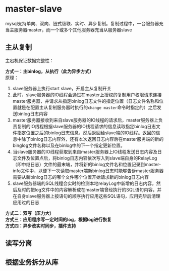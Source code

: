 # master-slave

mysql支持单向、双向、链式级联、实时、异步复制。复制过程中，一台服务器充当主服务器master，而一个或多个其他服务器充当从服务器slave

主从复制
-------
主宕机保证数据完整性：<br>

**方式一：主binlog，从执行（此为异步方式）**<br>
原理：
  1. slave服务器上执行start slave，开启主从复制开关
  2. 此时，slave服务器的IO线程会通过在master上授权的复制用户权限请求连接master服务器，并请求从指定binlog日志文件的指定位置（日志文件名称和位置就是在配置主从复制服务器时执行的`change master`命令时指定的）之后发送binlog日志内容
  3. master服务器接收到来自slave服务器的IO线程的请求后，master服务器上负责复制的IO线程根据slave服务器的IO线程请求的信息读取指定binlog日志文件指定位置之后的binlog日志信息，然后返回给slave端的IO线程。返回的信息中除了binlog日志内容外，还有本次返回日志内容后在master服务端的新的binglog文件名称以及在binlog中的下一个指定更新位置。
  4. 当slave服务器的IO线程获取到来自master服务器上IO线程发送日志内容及日志文件及位置点后，将binlog日志内容依次写入到slave端自身的RelayLog（即中继日志）文件的最末端，并将新的binlog文件名和位置记录到master-info文件中，以便下一次读取master端新binlog日志时能够告诉master服务器需要从新binlog日志的哪个文件哪个位置开始请求新的binlog日志内容
  5. slave服务器端的SQL线程会实时的检测本地relayLog中新增的日志内容，然后及时的把log文件中的内容解析成在master端曾经执行的SQL语句内容，并在自身slave服务器上按语句的顺序执行应用这些SQL语句，应用完毕后清理应用过的日志

**方式二：双写（压力大）**<br>
**方式三：应用程序写一定时间的log，根据log进行恢复**<br>
**方式四：异步改实时同步，插件支持**<br>

读写分离
---------


根据业务拆分从库
---------------
